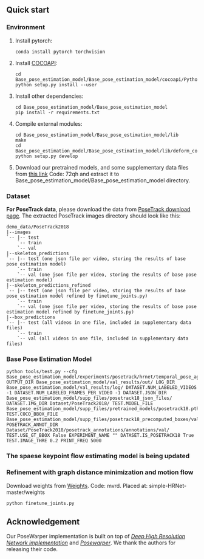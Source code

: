 ## Quick start
### Environment
1. Install pytorch:
   ```
   conda install pytorch torchvision 
   ```
2. Install [COCOAPI](https://github.com/cocodataset/cocoapi):
   ```
   cd Base_pose_estimation_model/Base_pose_estimation_model/cocoapi/PythonAPI
   python setup.py install --user
   ```
3. Install other dependencies:
   ```
   cd Base_pose_estimation_model/Base_pose_estimation_model
   pip install -r requirements.txt
   ```
4. Compile external modules:
   ```
   cd Base_pose_estimation_model/Base_pose_estimation_model/lib
   make
   cd Base_pose_estimation_model/Base_pose_estimation_model/lib/deform_conv
   python setup.py develop
   ```
5. Download our pretrained models, and some supplementary data files from [this link](https://pan.baidu.com/s/1y5dg4Z3rIxw9FOVXKcvy4w?pwd=72qh)  Code: 72qh and extract it to Base_pose_estimation_model/Base_pose_estimation_model directory.

### Dataset 
**For PoseTrack data**, please download the data from [PoseTrack download page](https://posetrack.net/users/download.php). The extracted PoseTrack images directory should look like this:
```
demo_data/PoseTrack2018
|--images
`-- |-- test
    `-- train
    `-- val
|--skeleton_predictions
`-- |-- test (one json file per video, storing the results of base pose estimation model)
    `-- train 
    `-- val (one json file per video, storing the results of base pose estimation model)
|--skeleton_predictions_refined
`-- |-- test (one json file per video, storing the results of base pose estimation model refined by finetune_joints.py)
    `-- train 
    `-- val (one json file per video, storing the results of base pose estimation model refined by finetune_joints.py)
|--box_predictions
`-- |-- test (all videos in one file, included in supplementary data files)
    `-- train 
    `-- val (all videos in one file, included in supplementary data files)
```

### Base Pose Estimation Model
```
python tools/test.py --cfg Base_pose_estimation_model/experiments/posetrack/hrnet/temporal_pose_aggregation.yaml OUTPUT_DIR Base_pose_estimation_model/val_results/out/ LOG_DIR Base_pose_estimation_model/val_results/log/ DATASET.NUM_LABELED_VIDEOS -1 DATASET.NUM_LABELED_FRAMES_PER_VIDEO -1 DATASET.JSON_DIR Base_pose_estimation_model/supp_files/posetrack18_json_files/ DATASET.IMG_DIR Dataset/PoseTrack2018/ TEST.MODEL_FILE Base_pose_estimation_model/supp_files/pretrained_models/posetrack18.pth TEST.COCO_BBOX_FILE Base_pose_estimation_model/supp_files/posetrack18_precomputed_boxes/val_boxes.json POSETRACK_ANNOT_DIR Dataset/PoseTrack2018/posetrack_annotations/annotations/val/ TEST.USE_GT_BBOX False EXPERIMENT_NAME "" DATASET.IS_POSETRACK18 True TEST.IMAGE_THRE 0.2 PRINT_FREQ 5000
```

### The spaese keypoint flow estimating model is being updated  



### Refinement with graph distance minimization and motion flow 
Download weights from [Weights](https://pan.baidu.com/s/1F3xlhcITxydSIIdaR2yokg?pwd=mvrd). Code: mvrd. Placed at: simple-HRNet-master/weights
```
python finetune_joints.py 
```

## Acknowledgement

Our PoseWarper implementation is built on top of [*Deep High Resolution Network implementation*](https://github.com/leoxiaobin/deep-high-resolution-net.pytorch) and [*Posewarper*](https://github.com/facebookresearch/PoseWarper). We thank the authors for releasing their code.
